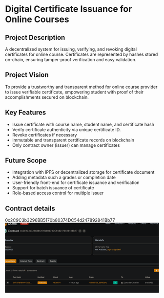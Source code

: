 # Digital Certificate Issuance for Online Courses

## Project Description
A decentralized system for issuing, verifying, and revoking digital certificates  for online course. Certificates are represented by hashes stored on-chain, ensuring tamper-proof verification and easy validation.

## Project Vision
To provide a trustworthy and transparent method for online course provider to issue verifiable certificate, empowering student with proof of their accomplishments secured on blockchain.

## Key Features
- Issue certificate with course name, student name, and certificate hash
- Verify certificate authenticity via unique certificate ID.
- Revoke certificates if necessary
- Immutable and transparent certificate records on blockchain
- Only contract owner (issuer) can manage certificates

## Future Scope
- Integration with IPFS or decentralized storage for certificate document
- Adding metadata such a grades or completion date
- User-friendly front-end for certificate issuance and verification
- Support for batch issuance of certificate
- Role-based access control for multiple issuer

## Contract details
0x2C9C3b3296BB5170b80374DC54d247892841Bb77![alt text](image.png)
